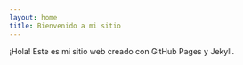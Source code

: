 ```yaml
---
layout: home
title: Bienvenido a mi sitio
---
```


¡Hola! Este es mi sitio web creado con GitHub Pages y Jekyll.
